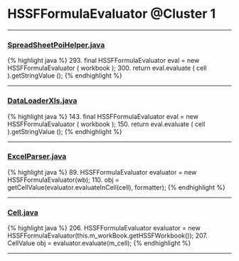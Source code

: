 # HSSFFormulaEvaluator @Cluster 1

***

### [SpreadSheetPoiHelper.java](https://searchcode.com/codesearch/view/73882044/)
{% highlight java %}
293. final HSSFFormulaEvaluator eval = new HSSFFormulaEvaluator ( workbook );
300.     return eval.evaluate ( cell ).getStringValue ();
{% endhighlight %}

***

### [DataLoaderXls.java](https://searchcode.com/codesearch/view/73880973/)
{% highlight java %}
143. final HSSFFormulaEvaluator eval = new HSSFFormulaEvaluator ( workbook );
150.     return eval.evaluate ( cell ).getStringValue ();
{% endhighlight %}

***

### [ExcelParser.java](https://searchcode.com/codesearch/view/102774956/)
{% highlight java %}
89. HSSFFormulaEvaluator evaluator = new HSSFFormulaEvaluator(wb);
110.         obj = getCellValue(evaluator.evaluateInCell(cell), formatter);
{% endhighlight %}

***

### [Cell.java](https://searchcode.com/codesearch/view/3760572/)
{% highlight java %}
206. HSSFFormulaEvaluator evaluator = new HSSFFormulaEvaluator(this.m_workBook.getHSSFWorkbook());
207. CellValue obj = evaluator.evaluate(m_cell);
{% endhighlight %}

***

